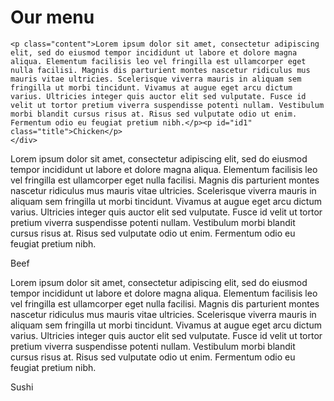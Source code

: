 <!DOCTYPE html>
<html>
<head>
	<title>Module 2 Homework</title>
	<link rel ="stylesheet" href="module2.css" >
	<meta name="viewport" content="width=device-width, initial-scale=1">
</head>
<body>
	<h1 class="top-section"> Our menu </h1>

<div class="row">
	<div class="col-lg-4 col-md-6 col-xs-12">
	
	<p class="content">Lorem ipsum dolor sit amet, consectetur adipiscing elit, sed do eiusmod tempor incididunt ut labore et dolore magna aliqua. Elementum facilisis leo vel fringilla est ullamcorper eget nulla facilisi. Magnis dis parturient montes nascetur ridiculus mus mauris vitae ultricies. Scelerisque viverra mauris in aliquam sem fringilla ut morbi tincidunt. Vivamus at augue eget arcu dictum varius. Ultricies integer quis auctor elit sed vulputate. Fusce id velit ut tortor pretium viverra suspendisse potenti nullam. Vestibulum morbi blandit cursus risus at. Risus sed vulputate odio ut enim. Fermentum odio eu feugiat pretium nibh.</p><p id="id1" class="title">Chicken</p>
	</div>

<div class = "col-lg-4 col-md-6 col-xs-12">
	<p class="content">Lorem ipsum dolor sit amet, consectetur adipiscing elit, sed do eiusmod tempor incididunt ut labore et dolore magna aliqua. Elementum facilisis leo vel fringilla est ullamcorper eget nulla facilisi. Magnis dis parturient montes nascetur ridiculus mus mauris vitae ultricies. Scelerisque viverra mauris in aliquam sem fringilla ut morbi tincidunt. Vivamus at augue eget arcu dictum varius. Ultricies integer quis auctor elit sed vulputate. Fusce id velit ut tortor pretium viverra suspendisse potenti nullam. Vestibulum morbi blandit cursus risus at. Risus sed vulputate odio ut enim. Fermentum odio eu feugiat pretium nibh.</p><p id = "id2" class="title">Beef</p>
	</div>
<div class="col-lg-4 col-md-12 col-xs-12">
	<p class="content">Lorem ipsum dolor sit amet, consectetur adipiscing elit, sed do eiusmod tempor incididunt ut labore et dolore magna aliqua. Elementum facilisis leo vel fringilla est ullamcorper eget nulla facilisi. Magnis dis parturient montes nascetur ridiculus mus mauris vitae ultricies. Scelerisque viverra mauris in aliquam sem fringilla ut morbi tincidunt. Vivamus at augue eget arcu dictum varius. Ultricies integer quis auctor elit sed vulputate. Fusce id velit ut tortor pretium viverra suspendisse potenti nullam. Vestibulum morbi blandit cursus risus at. Risus sed vulputate odio ut enim. Fermentum odio eu feugiat pretium nibh.</p>	<p id="id3" class="title">Sushi</p>
</div>

</div>

</body>
</html>

